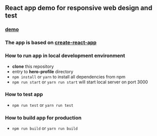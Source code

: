 ## React app demo for responsive web design and test

### [demo](wakeful-bun.surge.sh)

### The app is based on [create-react-app](https://github.com/facebookincubator/create-react-app)

### How to run app in local development environment
* **clone** this repository
* entry to **hero-profile** directory
* `npm install` or `yarn` to install all dependencies from npm
* `npm run start` or `yarn run start` will start local server on port 3000

### How to test app
* `npm run test` or `yarn run test`

### How to build app for production
* `npm run build` or `yarn run build`
